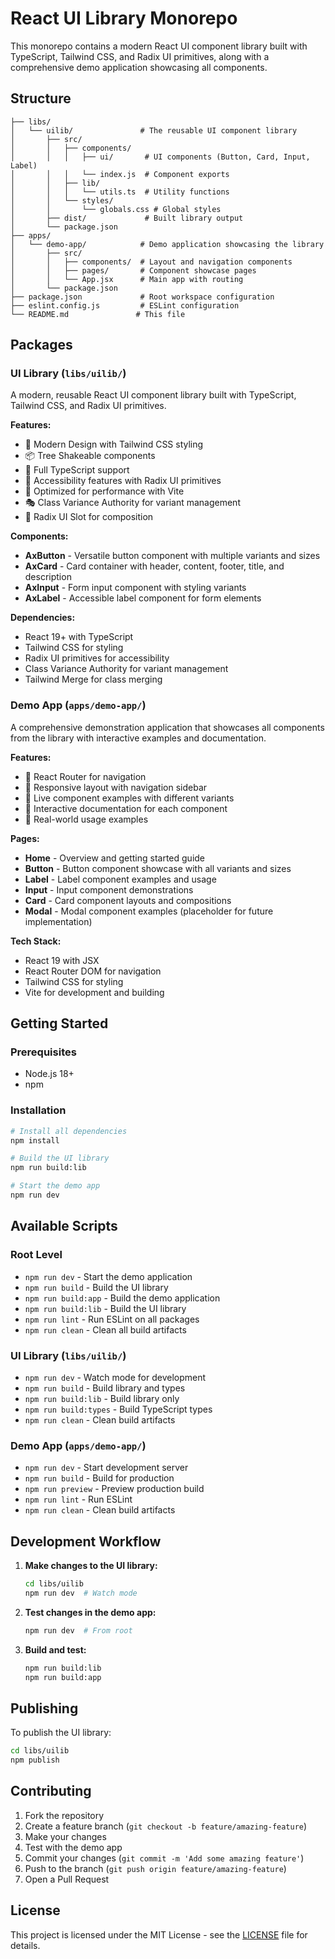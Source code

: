 # React UI Library Monorepo

This monorepo contains a modern React UI component library built with TypeScript, Tailwind CSS, and Radix UI primitives, along with a comprehensive demo application showcasing all components.

## Structure

```
├── libs/
│   └── uilib/               # The reusable UI component library
│       ├── src/
│       │   ├── components/
│       │   │   ├── ui/       # UI components (Button, Card, Input, Label)
│       │   │   └── index.js  # Component exports
│       │   ├── lib/
│       │   │   └── utils.ts  # Utility functions
│       │   └── styles/
│       │       └── globals.css # Global styles
│       ├── dist/             # Built library output
│       └── package.json
├── apps/
│   └── demo-app/            # Demo application showcasing the library
│       ├── src/
│       │   ├── components/  # Layout and navigation components
│       │   ├── pages/       # Component showcase pages
│       │   └── App.jsx      # Main app with routing
│       └── package.json
├── package.json             # Root workspace configuration
├── eslint.config.js         # ESLint configuration
└── README.md               # This file
```

## Packages

### UI Library (`libs/uilib/`)

A modern, reusable React UI component library built with TypeScript, Tailwind CSS, and Radix UI primitives.

**Features:**
- 🎨 Modern Design with Tailwind CSS styling
- 📦 Tree Shakeable components
- 🔧 Full TypeScript support
- 🎯 Accessibility features with Radix UI primitives
- 🚀 Optimized for performance with Vite
- 🎭 Class Variance Authority for variant management
- 🔗 Radix UI Slot for composition

**Components:**
- **AxButton** - Versatile button component with multiple variants and sizes
- **AxCard** - Card container with header, content, footer, title, and description
- **AxInput** - Form input component with styling variants
- **AxLabel** - Accessible label component for form elements

**Dependencies:**
- React 19+ with TypeScript
- Tailwind CSS for styling
- Radix UI primitives for accessibility
- Class Variance Authority for variant management
- Tailwind Merge for class merging

### Demo App (`apps/demo-app/`)

A comprehensive demonstration application that showcases all components from the library with interactive examples and documentation.

**Features:**
- 🧭 React Router for navigation
- 📱 Responsive layout with navigation sidebar
- 🎨 Live component examples with different variants
- 📖 Interactive documentation for each component
- 🎯 Real-world usage examples

**Pages:**
- **Home** - Overview and getting started guide
- **Button** - Button component showcase with all variants and sizes
- **Label** - Label component examples and usage
- **Input** - Input component demonstrations
- **Card** - Card component layouts and compositions
- **Modal** - Modal component examples (placeholder for future implementation)

**Tech Stack:**
- React 19 with JSX
- React Router DOM for navigation
- Tailwind CSS for styling
- Vite for development and building

## Getting Started

### Prerequisites

- Node.js 18+
- npm

### Installation

```bash
# Install all dependencies
npm install

# Build the UI library
npm run build:lib

# Start the demo app
npm run dev
```

## Available Scripts

### Root Level

- `npm run dev` - Start the demo application
- `npm run build` - Build the UI library
- `npm run build:app` - Build the demo application
- `npm run build:lib` - Build the UI library
- `npm run lint` - Run ESLint on all packages
- `npm run clean` - Clean all build artifacts

### UI Library (`libs/uilib/`)

- `npm run dev` - Watch mode for development
- `npm run build` - Build library and types
- `npm run build:lib` - Build library only
- `npm run build:types` - Build TypeScript types
- `npm run clean` - Clean build artifacts

### Demo App (`apps/demo-app/`)

- `npm run dev` - Start development server
- `npm run build` - Build for production
- `npm run preview` - Preview production build
- `npm run lint` - Run ESLint
- `npm run clean` - Clean build artifacts

## Development Workflow

1. **Make changes to the UI library:**
   ```bash
   cd libs/uilib
   npm run dev  # Watch mode
   ```

2. **Test changes in the demo app:**
   ```bash
   npm run dev  # From root
   ```

3. **Build and test:**
   ```bash
   npm run build:lib
   npm run build:app
   ```

## Publishing

To publish the UI library:

```bash
cd libs/uilib
npm publish
```

## Contributing

1. Fork the repository
2. Create a feature branch (`git checkout -b feature/amazing-feature`)
3. Make your changes
4. Test with the demo app
5. Commit your changes (`git commit -m 'Add some amazing feature'`)
6. Push to the branch (`git push origin feature/amazing-feature`)
7. Open a Pull Request

## License

This project is licensed under the MIT License - see the [LICENSE](LICENSE) file for details.